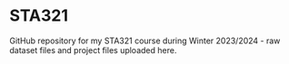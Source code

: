 # STA321

GitHub repository for my STA321 course during Winter 2023/2024 - raw dataset files and project files uploaded here. 
